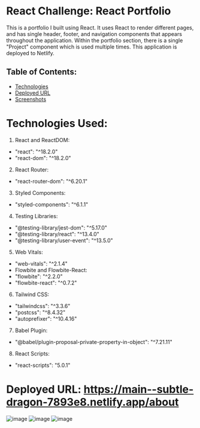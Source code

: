 # React Challenge: React Portfolio
This is a portfolio I built using React. It uses React to render different pages, and has single header, footer, and navigation components that appears throughout the application. Within the portfolio section, there is a single "Project" component which is used multiple times. This application is deployed to Netlify.

## Table of Contents:
- [Technologies](#Technologies)
- [Deployed URL](#Deployed-URL)
- [Screenshots](Screenshots)
  

# Technologies Used: 
1. React and ReactDOM:
- "react": "^18.2.0"
- "react-dom": "^18.2.0"

2. React Router:
- "react-router-dom": "^6.20.1"

3. Styled Components:
- "styled-components": "^6.1.1"

4. Testing Libraries:
- "@testing-library/jest-dom": "^5.17.0"
- "@testing-library/react": "^13.4.0"
- "@testing-library/user-event": "^13.5.0"

5. Web Vitals:
- "web-vitals": "^2.1.4"
- Flowbite and Flowbite-React:
- "flowbite": "^2.2.0"
- "flowbite-react": "^0.7.2"

6. Tailwind CSS:
- "tailwindcss": "^3.3.6"
- "postcss": "^8.4.32"
- "autoprefixer": "^10.4.16"

7. Babel Plugin:
- "@babel/plugin-proposal-private-property-in-object": "^7.21.11"

8. React Scripts:
- "react-scripts": "5.0.1"

# Deployed URL: https://main--subtle-dragon-7893e8.netlify.app/about

![image](https://github.com/00shivani/My-React-Portfolio/assets/126500106/135c2255-7a0b-451d-afcf-33c9b9d34484)
![image](https://github.com/00shivani/My-React-Portfolio/assets/126500106/0d30cf20-ef51-4a8e-8947-2648936611c8)
![image](https://github.com/00shivani/My-React-Portfolio/assets/126500106/b6d6720e-93da-4686-a60b-c0133ff8f070)



